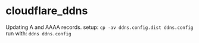 # cloudflare_ddns
Updating A and AAAA records.
setup: `cp -av ddns.config.dist ddns.config`
run with: `ddns ddns.config`
